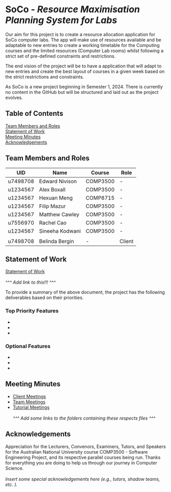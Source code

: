 # SoCo - *Resource Maximisation Planning System for Labs*

Our aim for this project is to create a resource allocation application for SoCo computer labs. The app will make use of resources available and be adaptable to new entries to create a working timetable for the Computing courses and the limited resources (Computer Lab rooms) whilst following a strict set of pre-defined constraints and restrictions.

The end vision of the project will be to have a application that will adapt to new entries and create the best layout of courses in a given week based on the strict restrictions and constraints.

As SoCo is a new project beginning in Semester 1, 2024. There is currently no content in the GitHub but will be structured and laid out as the project evolves.

## Table of Contents

[Team Members and Roles](##Team-Members-and-Roles)\
[Statement of Work](##Statement-of-Work)\
[Meeting Minutes](##Meeting-Minutes)\
[Acknowledgements](##Acknowledgements)


## Team Members and Roles

| UID | Name | Course | Role |
|--|--|--| -- |
| u7498708 | Edward Nivison | COMP3500 | - |
| u1234567 | Alex Boxall | COMP3500 | - |
| u1234567 | Hexuan Meng | COMP8715 | - |
| u1234567 | Filip Mazur | COMP3500 | - |
| u1234567 | Matthew Cawley | COMP3500 | - |
| u7556970 | Rachel Cao | COMP3500 | - |
| u1234567 | Sineeha Kodwani | COMP3500 | - |
|  |  |  |  |
| u7498708 | Belinda Bergin | - | Client |


## Statement of Work

[Statement of Work](www.google.com)\
\
*^^^  Add link to this!!! ^^^*

To provide a summary of the above document, the project has the following deliverables based on their priorities.

### Top Priority Features

-
-
-

### Optional Features

- 
- 
- 

## Meeting Minutes

- [Client Meetings](www.google.com)
- [Team Meetings](www.google.com)
- [Tutorial Meetings](www.google.com)\
\
*^^^ Add some links to the folders containing these respects files ^^^*

## Acknowledgements

Appreciation for the Lecturers, Convenors, Examiners, Tutors, and Speakers for the Australian National University course COMP3500 - Software Engineering Project, and its respective parallel courses being run. Thanks for everything you are doing to help us through our journey in Computer Science.\
\
*Insert some special acknowledgements here (e.g., tutors, shadow teams, etc. ).*
